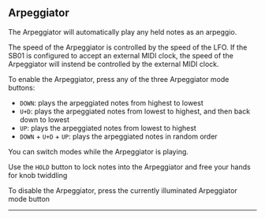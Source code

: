 ## Arpeggiator

<article>

The Arpeggiator will automatically play any held notes as an arpeggio.

The speed of the Arpeggiator is controlled by the speed of the LFO. If the SB01 is configured to accept an external MIDI clock, the speed of the Arpeggiator will instend be controlled by the external MIDI clock.

To enable the Arpeggiator, press any of the three Arpeggiator mode buttons:

- `DOWN`: plays the arpeggiated notes from highest to lowest
- `U+D`: plays the arpeggiated notes from lowest to highest, and then back down to lowest
- `UP`: plays the arpeggiated notes from lowest to highest
- `DOWN` + `U+D` + `UP`: plays the arpeggiated notes in random order

You can switch modes while the Arpeggiator is playing.

Use the `HOLD` button to lock notes into the Arpeggiator and free your hands for knob twiddling

To disable the Arpeggiator, press the currently illuminated Arpeggiator mode button

</article>

---
